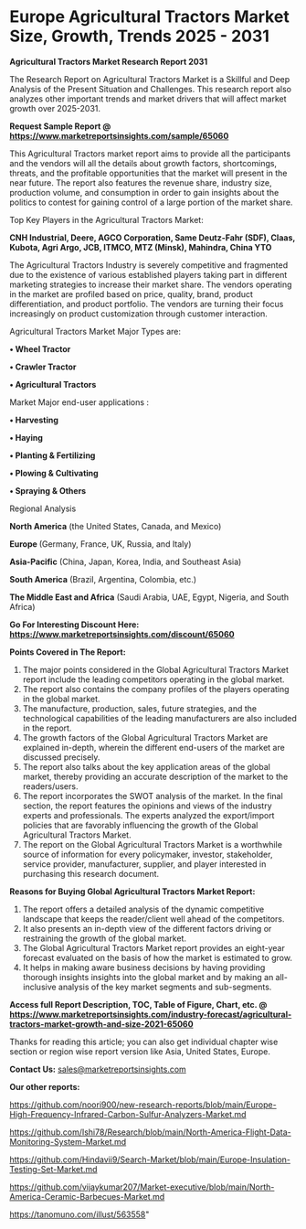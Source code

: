 # Europe Agricultural Tractors Market Size, Growth, Trends 2025 - 2031

<strong>Agricultural Tractors Market Research Report 2031</strong>

The Research Report on Agricultural Tractors Market is a Skillful and Deep Analysis of the Present Situation and Challenges. This research report also analyzes other important trends and market drivers that will affect market growth over 2025-2031.

<strong>Request Sample Report @ <a href=https://www.marketreportsinsights.com/sample/65060>https://www.marketreportsinsights.com/sample/65060</a></strong>

This Agricultural Tractors market report aims to provide all the participants and the vendors will all the details about growth factors, shortcomings, threats, and the profitable opportunities that the market will present in the near future. The report also features the revenue share, industry size, production volume, and consumption in order to gain insights about the politics to contest for gaining control of a large portion of the market share.

Top Key Players in the Agricultural Tractors Market:

<strong>CNH Industrial, Deere, AGCO Corporation, Same Deutz-Fahr (SDF), Claas, Kubota, Agri Argo, JCB, ITMCO, MTZ (Minsk), Mahindra, China YTO</strong>

The Agricultural Tractors Industry is severely competitive and fragmented due to the existence of various established players taking part in different marketing strategies to increase their market share. The vendors operating in the market are profiled based on price, quality, brand, product differentiation, and product portfolio. The vendors are turning their focus increasingly on product customization through customer interaction.

Agricultural Tractors Market Major Types are:

<strong>• Wheel Tractor

• Crawler Tractor

• Agricultural Tractors</strong>

Market Major end-user applications :

<strong>• Harvesting

• Haying

• Planting & Fertilizing

• Plowing & Cultivating

• Spraying & Others</strong>

Regional Analysis

</u><strong><b>North America</b></strong> (the United States, Canada, and Mexico)

<strong><b>Europe </b></strong>(Germany, France, UK, Russia, and Italy)

<strong><b>Asia-Pacific</b></strong> (China, Japan, Korea, India, and Southeast Asia)

<strong><b>South America</b></strong> (Brazil, Argentina, Colombia, etc.)

<strong><b>The Middle East and Africa</b></strong> (Saudi Arabia, UAE, Egypt, Nigeria, and South Africa)

<strong>Go For Interesting Discount Here: <a href=https://www.marketreportsinsights.com/discount/65060>https://www.marketreportsinsights.com/discount/65060</a></strong>

<strong>Points Covered in The Report:</strong>
<ol>
  <li>The major points considered in the Global Agricultural Tractors Market report include the leading competitors operating in the global market.</li>
  <li>The report also contains the company profiles of the players operating in the global market.</li>
  <li>The manufacture, production, sales, future strategies, and the technological capabilities of the leading manufacturers are also included in the report.</li>
  <li>The growth factors of the Global Agricultural Tractors Market are explained in-depth, wherein the different end-users of the market are discussed precisely.</li>
  <li>The report also talks about the key application areas of the global market, thereby providing an accurate description of the market to the readers/users.</li>
  <li>The report incorporates the SWOT analysis of the market. In the final section, the report features the opinions and views of the industry experts and professionals. The experts analyzed the export/import policies that are favorably influencing the growth of the Global Agricultural Tractors Market.</li>
  <li>The report on the Global Agricultural Tractors Market is a worthwhile source of information for every policymaker, investor, stakeholder, service provider, manufacturer, supplier, and player interested in purchasing this research document.</li>
</ol>
<strong>Reasons for Buying Global Agricultural Tractors Market Report:</strong>

<ol>
  <li>The report offers a detailed analysis of the dynamic competitive landscape that keeps the reader/client well ahead of the competitors.</li>
  <li>It also presents an in-depth view of the different factors driving or restraining the growth of the global market.</li>
  <li>The Global Agricultural Tractors Market report provides an eight-year forecast evaluated on the basis of how the market is estimated to grow.</li>
  <li>It helps in making aware business decisions by having providing thorough insights insights into the global market and by making an all-inclusive analysis of the key market segments and sub-segments.</li>
</ol>
<strong>Access full Report Description, TOC, Table of Figure, Chart, etc. @ <a href=https://www.marketreportsinsights.com/industry-forecast/agricultural-tractors-market-growth-and-size-2021-65060>https://www.marketreportsinsights.com/industry-forecast/agricultural-tractors-market-growth-and-size-2021-65060</a></strong>


Thanks for reading this article; you can also get individual chapter wise section or region wise report version like Asia, United States, Europe.

<strong>Contact Us:</strong>
sales@marketreportsinsights.com

<strong>Our other reports:</strong>

<a href=https://github.com/noori900/new-research-reports/blob/main/Europe-High-Frequency-Infrared-Carbon-Sulfur-Analyzers-Market.md>https://github.com/noori900/new-research-reports/blob/main/Europe-High-Frequency-Infrared-Carbon-Sulfur-Analyzers-Market.md</a>

<a href=https://github.com/Ishi78/Research/blob/main/North-America-Flight-Data-Monitoring-System-Market.md>https://github.com/Ishi78/Research/blob/main/North-America-Flight-Data-Monitoring-System-Market.md</a>

<a href=https://github.com/Hindavii9/Search-Market/blob/main/Europe-Insulation-Testing-Set-Market.md>https://github.com/Hindavii9/Search-Market/blob/main/Europe-Insulation-Testing-Set-Market.md</a>

<a href=https://github.com/vijaykumar207/Market-executive/blob/main/North-America-Ceramic-Barbecues-Market.md>https://github.com/vijaykumar207/Market-executive/blob/main/North-America-Ceramic-Barbecues-Market.md</a>

<a href=https://tanomuno.com/illust/563558>https://tanomuno.com/illust/563558</a>"
